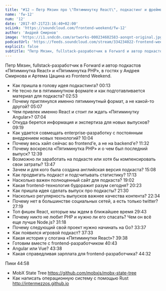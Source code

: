 ```yaml
---
title: "#12 – Петр Мязин про \"Пятиминутку React\", подкастинг и фреймворки"
name: 'fw-12'
num: '12'
date: '2017-07-21T23:16:40+02:00'
scLink: 'https://soundcloud.com/frontend-weekend/fw-12'
author: 'Андрей Смирнов'
image: 'https://i1.sndcdn.com/artworks-000234602583-aonqnt-original.jpg'
podcastUrl: 'https://feeds.soundcloud.com/stream/334234022-frontend-weekend-fw-12.m4a'
explicit: false
subtitle: "Петр Мязин, fullstack-разработчик в Forward и автор подкастов «Пятиминутка React» и «Пятиминутка PHP», в гостях у Андрея Смирнова и Артема Цацина из Frontend Weekend."
---
```

Петр Мязин, fullstack-разработчик в Forward и автор подкастов «Пятиминутка React» и «Пятиминутка PHP», в гостях у Андрея Смирнова и Артема Цацина из Frontend Weekend.

- Как пришла в голову идея подкастинга? <timecode sec="13">00:13</timecode>
- Не тесно ли в пятиминутном формате и как подготавливается материал для подкаста? <timecode sec="173">02:53</timecode>
- Почему приглянулся именно пятиминутный формат, а не какой-то другой? <timecode sec="307">05:07</timecode>
- Чем привлек именно React и стоит ли ждать «Пятиминутку Angular»? <timecode sec="424">07:04</timecode>
- Откуда берется информация и экспертиза для новых выпусков? <timecode sec="559">09:19</timecode>
- Как удается совмещать enterprise-разработку с постоянным внедрением новых технологий? <timecode sec="604">10:04</timecode>
- Почему весь хайп сейчас во frontend’е, а не на backend’е? <timecode sec="692">11:32</timecode>
- Почему воскресла «Пятиминутка PHP» и о чем был последний выпуск? <timecode sec="759">12:39</timecode>
- Возможно ли заработать на подкасте или хотя бы компенсировать свои затраты? <timecode sec="827">13:47</timecode>
- Зачем и для кого была создана английская версия подкаста? <timecode sec="908">15:08</timecode>
- Как продвигать подкаст и подсчитывать статистику? <timecode sec="1033">17:13</timecode>
- Насколько важен полноценный сайт для подкаста? <timecode sec="1142">19:02</timecode>
- Какая frontend-технология будоражит разум сегодня? <timecode sec="1223">20:23</timecode>
- Как пришла идея сделать выпуск про подкасты? <timecode sec="1290">21:30</timecode>
- Насколько регулярность выпусков важнее качества контента? <timecode sec="1354">22:34</timecode>
- Почему нет в большинстве социальных сетей, а есть только twitter? <timecode sec="1639">27:19</timecode>
- Топ фишек React, которые мы ждем в ближайшее время <timecode sec="1783">29:43</timecode>
- Почему никто не любит PHP и нужно ли его спасать? Чем он всё еще лучше Node.js? <timecode sec="1878">31:18</timecode>
- Почему следующий свой проект нужно начинать на Go? <timecode sec="2017">33:37</timecode>
- Как появился игровой подкаст? <timecode sec="2253">37:33</timecode>
- Какая история у слогана «Пятиминутки React»? <timecode sec="2378">39:38</timecode>
- Готовим вместе с frontend-разработчиком <timecode sec="2443">40:43</timecode>
- Angular или Vue? <timecode sec="2618">43:38</timecode>
- Какая справедливая зарплата для frontend-разработчика? <timecode sec="2672">44:32</timecode>

Пики <timecode sec="2698">44:58</timecode>
- MobX State Tree https://github.com/mobxjs/mobx-state-tree
- Как написать операционную систему с помощью Rust http://intermezzos.github.io